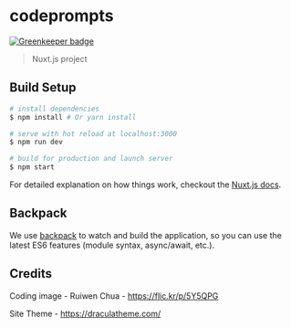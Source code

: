 # codeprompts

[![Greenkeeper badge](https://badges.greenkeeper.io/drazisil/codeprompts.svg)](https://greenkeeper.io/)

> Nuxt.js project

## Build Setup

``` bash
# install dependencies
$ npm install # Or yarn install

# serve with hot reload at localhost:3000
$ npm run dev

# build for production and launch server
$ npm start
```

For detailed explanation on how things work, checkout the [Nuxt.js docs](https://github.com/nuxt/nuxt.js).

## Backpack

We use [backpack](https://github.com/palmerhq/backpack) to watch and build the application, so you can use the latest ES6 features (module syntax, async/await, etc.).

## Credits

Coding image - Ruiwen Chua - https://flic.kr/p/5Y5QPG

Site Theme - https://draculatheme.com/
